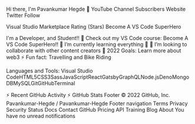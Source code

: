 
Hi there, I'm Pavankumar Hegde 👋
YouTube Channel Subscribers Website Twitter Follow

Visual Studio Marketplace Rating (Stars) Become A VS Code SuperHero

I'm a Developer, and Student!!
🔭 Check out my VS Code course: Become A VS Code SuperHero!!
🌱 I’m currently learning everything 🤣
👯 I’m looking to collaborate with other content creators
🥅 2022 Goals: Learn more about web3
⚡ Fun fact: Travelling and Bike Riding

Languages and Tools:
Visual Studio CodeHTML5CSS3SassJavaScriptReactGatsbyGraphQLNode.jsDenoMongoDBMySQLGitGitHubTerminal

⚡ Recent GitHub Activity
⚡ GitHub Stats
Footer
© 2022 GitHub, Inc. Pavankumar-Hegde
/
Pavankumar-Hegde
Footer navigation
Terms
Privacy
Security
Status
Docs
Contact GitHub
Pricing
API
Training
Blog
About
You have no unread notifications
